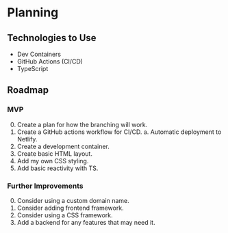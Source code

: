 # Planning
## Technologies to Use
- Dev Containers
- GitHub Actions (CI/CD)
- TypeScript

## Roadmap
### MVP
0. Create a plan for how the branching will work.
1. Create a GitHub actions workflow for CI/CD.
  a. Automatic deployment to Netlify.
2. Create a development container.
3. Create basic HTML layout.
4. Add my own CSS styling.
5. Add basic reactivity with TS.

### Further Improvements
0. Consider using a custom domain name.
1. Consider adding frontend framework.
2. Consider using a CSS framework.
3. Add a backend for any features that may need it.
